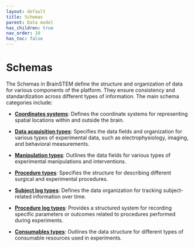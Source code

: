 ```yaml
---
layout: default
title: Schemas
parent: Data model
has_children: true
nav_order: 10
has_toc: false
---
```


# Schemas

The Schemas in BrainSTEM define the structure and organization of data for various components of the platform. They ensure consistency and standardization across different types of information. The main schema categories include:

- [**Coordinates systems**]({{site.baseurl}}/datamodel/schemas/coordinates): Defines the coordinate systems for representing spatial locations within and outside the brain.

- [**Data acquisition types**]({{site.baseurl}}/datamodel/schemas/dataacquisition): Specifies the data fields and organization for various types of experimental data, such as electrophysiology, imaging, and behavioral measurements.

- [**Manipulation types**]({{site.baseurl}}/datamodel/schemas/manipulation): Outlines the data fields for various types of experimental manipulations and interventions.

- [**Procedure types**]({{site.baseurl}}/datamodel/schemas/procedure): Specifies the structure for describing different surgical and experimental procedures.

- [**Subject log types**]({{site.baseurl}}/datamodel/schemas/subjectlog): Defines the data organization for tracking subject-related information over time.

- [**Procedure log types**]({{site.baseurl}}/datamodel/schemas/procedurelog): Provides a structured system for recording specific parameters or outcomes related to procedures performed during experiments.

- [**Consumables types**]({{site.baseurl}}/datamodel/schemas/consumable): Outlines the data structure for different types of consumable resources used in experiments.